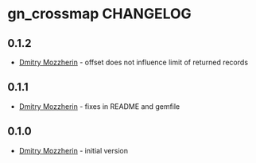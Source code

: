 gn_crossmap CHANGELOG
=====================

0.1.2
-----
- [Dmitry Mozzherin][dimus] - offset does not influence limit of returned records

0.1.1
-----
- [Dmitry Mozzherin][dimus] - fixes in README and gemfile

0.1.0
-----
- [Dmitry Mozzherin][dimus] - initial version

[dimus]: https://github.com/dimus
